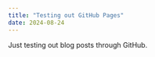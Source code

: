 ```yaml
---
title: "Testing out GitHub Pages"
date: 2024-08-24
---
```


Just testing out blog posts through GitHub.
